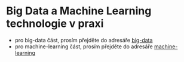 # Big Data a Machine Learning technologie v praxi

- pro big-data část, prosím přejděte do adresáře [big-data](big-data)
- pro machine-learning část, prosím přejděte do adresáře [machine-learning](machine-learning)
